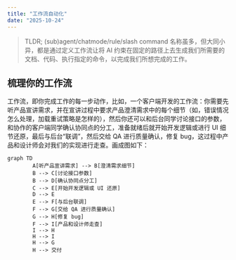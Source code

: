 ```yaml
---
title: "工作流自动化"
date: "2025-10-24"
---
```


> TLDR;
> (sub)agent/chatmode/rule/slash command 名称虽多，但大同小异，都是通过定义工作流让将 AI 约束在固定的路径上去生成我们所需要的文档、代码、执行指定的命令，以完成我们所想完成的工作。


## 梳理你的工作流

工作流，即你完成工作的每一步动作，比如，一个客户端开发的工作流：你需要先听产品宣讲需求，并在宣讲过程中要求产品澄清需求中的每个细节（如，错误情况怎么处理，加载重试策略是怎样的），然后你还可以和后台同学讨论接口的参数，和协作的客户端同学确认协同点的分工，准备就绪后就开始开发逻辑或进行 UI 细节还原，最后与后台“联调”，然后交给 QA 进行质量确认，修复 bug，这过程中产品和设计师会对我们的实现进行走查。画成图如下：

```mermaid
graph TD
		A[听产品宣讲需求] --> B[澄清需求细节]
		B --> C[讨论接口参数]
		B --> D[确认协同点分工]
		C --> E[开始开发逻辑或 UI 还原]
		D --> E
		E --> F[与后台联调]
		F --> G[交给 QA 进行质量确认]
		G --> H[修复 bug]
		F --> I[产品和设计师走查]
		I --> H
		H --> I
		H --> G
		H --> 交付
```





















